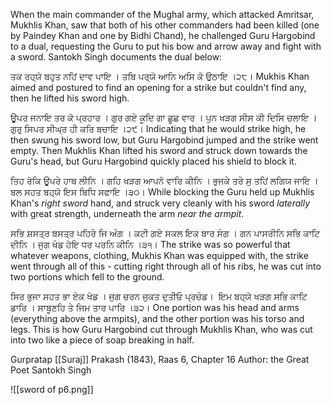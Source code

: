 When the main commander of the Mughal army, which attacked Amritsar, Mukhlis Khan, saw that both of his other commanders had been killed (one by Paindey Khan and one by Bidhi Chand), he challenged Guru Hargobind to a dual, requesting the Guru to put his bow and arrow away and fight with a sword. Santokh Singh documents the dual below:

ਤਕ ਰਹ੍ਯੋ ਬਹੁਤ ਨਹਿਂ ਦਾਵ ਪਾਇ । ਤਬਿ ਪਰ੍ਯੋ ਆਨਿ ਅਸਿ ਕੋ ਉਠਾਇ ।੨੮।
Mukhis Khan aimed and postured to find an opening for a strike but couldn't find any, then he lifted his sword high.

ਊਪਰ ਜਨਾਇ ਤਰ ਕੋ ਪ੍ਰਹਾਰ । ਗੁਰ ਗਏ ਕੂਦਿ ਗਾ ਛੂਛ ਵਾਰ । 
ਪੁਨ ਖੜਗ ਸੀਸ ਕੀ ਦਿਸਿ ਚਲਾਇ । ਗੁਰੁ ਸਿਪਰ ਸੀਘ੍ਰ ਹੀ ਕਰਿ ਬਚਾਇ ।੨੯।
Indicating that he would strike high, he then swung his sword low, but Guru Hargobind jumped and the strike went empty. Then Mukhlis Khan lifted his sword and struck down towards the Guru's head, but Guru Hargobind quickly placed his shield to block it.

ਤਿਹ ਰੋਕਿ ਊਪਰੇ ਹਾਥ ਲੀਨਿ । ਗਹਿ ਖੜਗ ਆਪਨੋ ਵਾਰਿ ਕੀਨਿ । 
ਭੁਜਕੇ ਤਰੇ ਸੁ ਤਹਿਂ ਲਗਿਯ ਜਾਇ । ਬਲ ਸਹਤ ਬਹ੍ਯੋ ਇਸ ਬਿਧਿ ਸਫਾਇ ।੩੦।
While blocking the Guru held up Mukhlis Khan's *right sword* hand, and struck very cleanly with his sword *laterally* with great strength, underneath the arm *near the armpit*.

ਸਭਿ ਸ਼ਸਤ੍ਰ ਬਸਤ੍ਰ ਪਹਿਰੇ ਜਿ ਅੰਗ । ਕਟੀ ਗਏ ਸਕਲ ਇਕ ਬਾਰ ਸੰਗ । 
ਗਨ ਪਾਸਰੀਨਿ ਸਭਿ ਕਾਟਿ ਦੀਨਿ । ਜੁਗ ਖੰਡ ਹੋਇ ਧਰ ਪਰਨਿ ਕੀਨਿ ।੩੧।
The strike was so powerful that whatever weapons, clothing, Mukhis Khan was equipped with, the strike went through all of this - cutting right through all of his ribs, he was cut into two portions which fell to the ground.

ਸਿਰ ਭੁਜਾ ਸਹਤ ਭਾ ਏਕ ਖੰਡ । ਜੁਗ ਚਰਨ ਜੁਕਤ ਦੁਤੀਓ ਪ੍ਰਚੰਡ।  
ਇਮ ਬਹ੍ਯੋ ਖੜਗ ਸਭਿ ਕਾਟਿ ਡਾਰਿ । ਸਾਬੂਣਹਿ ਤੇ ਜਿਮ ਤਾਰ ਪਾਰਿ ।੩੨।
One portion was his head and arms (everything above the armpits), and the other portion was his torso and legs. This is how Guru Hargobind cut through Mukhlis Khan, who was cut into two like a piece of soap breaking in half.

Gurpratap [[Suraj]] Prakash (1843), Raas 6, Chapter 16
Author: the Great Poet Santokh Singh

![[sword of p6.png]]